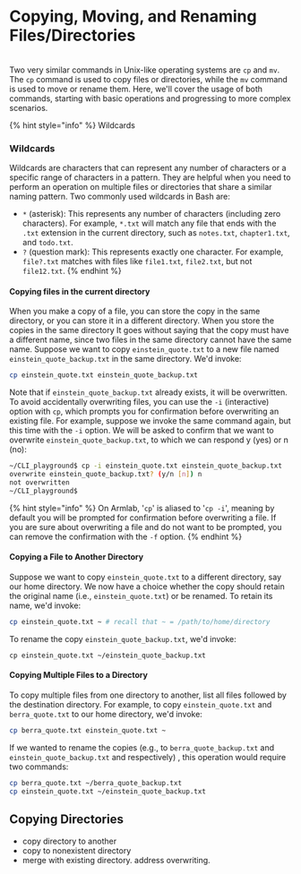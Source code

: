 # Copying, Moving, and Renaming Files/Directories

\
Two very similar commands in Unix-like operating systems are `cp` and `mv`. The `cp` command is used to copy files or directories, while the `mv` command is used to move or rename them. Here, we'll cover the usage of both commands, starting with basic operations and progressing to more complex scenarios.&#x20;

{% hint style="info" %}
Wildcards





### **Wildcards**

Wildcards are characters that can represent any number of characters or a specific range of characters in a pattern. They are helpful when you need to perform an operation on multiple files or directories that share a similar naming pattern. Two commonly used wildcards in Bash are:

* `*` (asterisk): This represents any number of characters (including zero characters). For example, `*.txt` will match any file that ends with the `.txt` extension in the current directory, such as `notes.txt`, `chapter1.txt`, and `todo.txt`.&#x20;
* `?` (question mark): This represents exactly one character. For example, `file?.txt` matches with files like `file1.txt`, `file2.txt`, but not `file12.txt`.
{% endhint %}

#### Copying files in the current directory

When you make a copy of a file, you can store the copy in the same directory, or you can store it in a different directory. When you store the copies in the same directory It goes without saying that the copy must have a different name, since two files in the same directory cannot have the same name. Suppose we want to copy `einstein_quote.txt` to a new file named `einstein_quote_backup.txt` in the same directory. We'd invoke:

```bash
cp einstein_quote.txt einstein_quote_backup.txt
```

Note that if `einstein_quote_backup.txt` already exists, it will be overwritten. To avoid accidentally overwriting files, you can use the `-i` (interactive) option with `cp`, which prompts you for confirmation before overwriting an existing file. For example, suppose we invoke the same command again, but this time with the `-i` option. We will be asked to confirm that we want to overwrite `einstein_quote_backup.txt`, to which we can respond y (yes) or n (no):

```bash
~/CLI_playground$ cp -i einstein_quote.txt einstein_quote_backup.txt
overwrite einstein_quote_backup.txt? (y/n [n]) n
not overwritten
~/CLI_playground$
```

{% hint style="info" %}
On Armlab, '`cp`' is aliased to '`cp -i`', meaning by default you will be prompted for confirmation before overwriting a file. If you are sure about overwriting a file and do not want to be prompted, you can remove the confirmation with the `-f` option.
{% endhint %}

#### Copying a File to Another Directory

Suppose we want to copy `einstein_quote.txt` to a different directory, say our home directory. We now have a choice whether the copy should retain the original name (i.e., `einstein_quote.txt`) or be renamed. To retain its name, we'd invoke:

```bash
cp einstein_quote.txt ~ # recall that ~ = /path/to/home/directory
```

To rename the copy `einstein_quote_backup.txt`, we'd invoke:

```
cp einstein_quote.txt ~/einstein_quote_backup.txt
```

#### Copying Multiple Files to a Directory

To copy multiple files from one directory to another, list all files followed by the destination directory. For example, to copy `einstein_quote.txt` and `berra_quote.txt` to our home directory, we'd invoke:

```bash
cp berra_quote.txt einstein_quote.txt ~
```

If we wanted to rename the copies (e.g., to `berra_quote_backup.txt` and `einstein_quote_backup.txt` and respectively) , this operation would require two commands:

```bash
cp berra_quote.txt ~/berra_quote_backup.txt
cp einstein_quote.txt ~/einstein_quote_backup.txt
```

## Copying Directories

* copy directory to another
* copy to nonexistent directory
* merge with existing directory. address overwriting.

